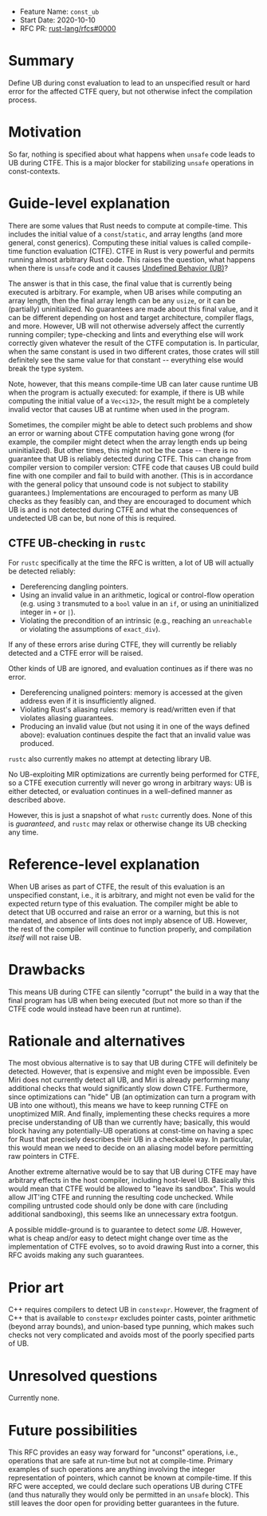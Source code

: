 - Feature Name: `const_ub`
- Start Date: 2020-10-10
- RFC PR: [rust-lang/rfcs#0000](https://github.com/rust-lang/rfcs/pull/0000)

# Summary
[summary]: #summary

Define UB during const evaluation to lead to an unspecified result or hard error for the affected CTFE query, but not otherwise infect the compilation process.

# Motivation
[motivation]: #motivation

So far, nothing is specified about what happens when `unsafe` code leads to UB during CTFE.
This is a major blocker for stabilizing `unsafe` operations in const-contexts.

# Guide-level explanation
[guide-level-explanation]: #guide-level-explanation

There are some values that Rust needs to compute at compile-time.
This includes the initial value of a `const`/`static`, and array lengths (and more general, const generics).
Computing these initial values is called compile-time function evaluation (CTFE).
CTFE in Rust is very powerful and permits running almost arbitrary Rust code.
This raises the question, what happens when there is `unsafe` code and it causes [Undefined Behavior (UB)][UB]?

The answer is that in this case, the final value that is currently being executed is arbitrary.
For example, when UB arises while computing an array length, then the final array length can be any `usize`, or it can be (partially) uninitialized.
No guarantees are made about this final value, and it can be different depending on host and target architecture, compiler flags, and more.
However, UB will not otherwise adversely affect the currently running compiler; type-checking and lints and everything else will work correctly given whatever the result of the CTFE computation is.
In particular, when the same constant is used in two different crates, those crates will still definitely see the same value for that constant -- everything else would break the type system.

Note, however, that this means compile-time UB can later cause runtime UB when the program is actually executed:
for example, if there is UB while computing the initial value of a `Vec<i32>`, the result might be a completely invalid vector that causes UB at runtime when used in the program.

Sometimes, the compiler might be able to detect such problems and show an error or warning about CTFE computation having gone wrong (for example, the compiler might detect when the array length ends up being uninitialized).
But other times, this might not be the case -- there is no guarantee that UB is reliably detected during CTFE.
This can change from compiler version to compiler version: CTFE code that causes UB could build fine with one compiler and fail to build with another.
(This is in accordance with the general policy that unsound code is not subject to stability guarantees.)
Implementations are encouraged to perform as many UB checks as they feasibly can, and they are encouraged to document which UB is and is not detected during CTFE and what the consequences of undetected UB can be, but none of this is required.

## CTFE UB-checking in `rustc`

For `rustc` specifically at the time the RFC is written, a lot of UB will actually be detected reliably:
* Dereferencing dangling pointers.
* Using an invalid value in an arithmetic, logical or control-flow operation (e.g. using `3` transmuted to a `bool` value in an `if`, or using an uninitialized integer in `+` or `|`).
* Violating the precondition of an intrinsic (e.g., reaching an `unreachable` or violating the assumptions of `exact_div`).

If any of these errors arise during CTFE, they will currently be reliably detected and a CTFE error will be raised.

Other kinds of UB are ignored, and evaluation continues as if there was no error.
* Dereferencing unaligned pointers: memory is accessed at the given address even if it is insufficiently aligned.
* Violating Rust's aliasing rules: memory is read/written even if that violates aliasing guarantees.
* Producing an invalid value (but not using it in one of the ways defined above): evaluation continues despite the fact that an invalid value was produced.

`rustc` also currently makes no attempt at detecting library UB.

No UB-exploiting MIR optimizations are currently being performed for CTFE, so a CTFE execution currently will never go wrong in arbitrary ways: UB is either detected, or evaluation continues in a well-defined manner as described above.

However, this is just a snapshot of what `rustc` currently does.
None of this is *guaranteed*, and `rustc` may relax or otherwise change its UB checking any time.

[UB]: https://doc.rust-lang.org/reference/behavior-considered-undefined.html

# Reference-level explanation
[reference-level-explanation]: #reference-level-explanation

When UB arises as part of CTFE, the result of this evaluation is an unspecified constant, i.e., it is arbitrary, and might not even be valid for the expected return type of this evaluation.
The compiler might be able to detect that UB occurred and raise an error or a warning, but this is not mandated, and absence of lints does not imply absence of UB.
However, the rest of the compiler will continue to function properly, and compilation *itself* will not raise UB.

# Drawbacks
[drawbacks]: #drawbacks

This means UB during CTFE can silently "corrupt" the build in a way that the final program has UB when being executed
(but not more so than if the CTFE code would instead have been run at runtime).

# Rationale and alternatives
[rationale-and-alternatives]: #rationale-and-alternatives

The most obvious alternative is to say that UB during CTFE will definitely be detected.
However, that is expensive and might even be impossible.
Even Miri does not currently detect all UB, and Miri is already performing many additional checks that would significantly slow down CTFE.
Furthermore, since optimizations can "hide" UB (an optimization can turn a program with UB into one without), this means we have to keep running CTFE on unoptimized MIR.
And finally, implementing these checks requires a more precise understanding of UB than we currently have; basically, this would block having any potentially-UB operations at const-time on having a spec for Rust that precisely describes their UB in a checkable way.
In particular, this would mean we need to decide on an aliasing model before permitting raw pointers in CTFE.

Another extreme alternative would be to say that UB during CTFE may have arbitrary effects in the host compiler, including host-level UB.
Basically this would mean that CTFE would be allowed to "leave its sandbox".
This would allow JIT'ing CTFE and running the resulting code unchecked.
While compiling untrusted code should only be done with care (including additional sandboxing), this seems like an unnecessary extra footgun.

A possible middle-ground is to guarantee to detect *some UB*.
However, what is cheap and/or easy to detect might change over time as the implementation of CTFE evolves, so to avoid drawing Rust into a corner, this RFC avoids making any such guarantees.

# Prior art
[prior-art]: #prior-art

C++ requires compilers to detect UB in `constexpr`.
However, the fragment of C++ that is available to `constexpr` excludes pointer casts, pointer arithmetic (beyond array bounds), and union-based type punning, which makes such checks not very complicated and avoids most of the poorly specified parts of UB.

# Unresolved questions
[unresolved-questions]: #unresolved-questions

Currently none.

# Future possibilities
[future-possibilities]: #future-possibilities

This RFC provides an easy way forward for "unconst" operations, i.e., operations that are safe at run-time but not at compile-time.
Primary examples of such operations are anything involving the integer representation of pointers, which cannot be known at compile-time.
If this RFC were accepted, we could declare such operations UB during CTFE (and thus naturally they would only be permitted in an `unsafe` block).
This still leaves the door open for providing better guarantees in the future.
